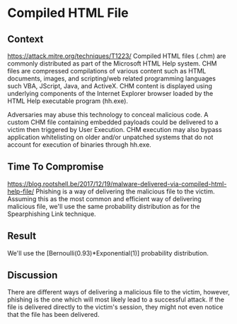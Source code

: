 # Compiled HTML File

## Context 

https://attack.mitre.org/techniques/T1223/
Compiled HTML files (.chm) are commonly distributed as part of the Microsoft HTML Help system. CHM files are compressed compilations of various content such as HTML documents, images, and scripting/web related programming languages such VBA, JScript, Java, and ActiveX. CHM content is displayed using underlying components of the Internet Explorer browser loaded by the HTML Help executable program (hh.exe).

Adversaries may abuse this technology to conceal malicious code. A custom CHM file containing embedded payloads could be delivered to a victim then triggered by User Execution. CHM execution may also bypass application whitelisting on older and/or unpatched systems that do not account for execution of binaries through hh.exe.

## Time To Compromise

https://blog.rootshell.be/2017/12/19/malware-delivered-via-compiled-html-help-file/
Phishing is a way of delivering the malicious file to the victim. Assuming this as the most common and efficient way of delivering malicious file, we'll use the same probability distribution as for the Spearphishing Link technique.    

## Result 

We'll use the [Bernoulli(0.93)*Exponential(1)] probability distribution.

## Discussion

There are different ways of delivering a malicious file to the victim, however, phishing is the one which will most likely lead to a successful attack. If the file is delivered directly to the victim's session, they might not even notice that the file has been delivered.